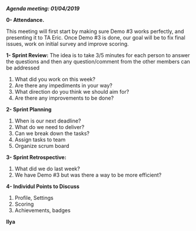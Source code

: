 ***Agenda meeting: 01/04/2019***

**0- Attendance.**

This meeting will first start by making sure Demo #3 works perfectly, and presenting it to TA Eric. 
Once Demo #3 is done, our goal will be to fix final issues, work on initial survey and improve scoring. 

**1- Sprint Review:**
The idea is to take 3/5 minutes for each person to answer the questions and then any question/comment from the other members can be addressed
1. What did you work on this week?
2. Are there any impediments in your way?
3. What direction do you think we should aim for?
4. Are there any improvements to be done?

**2- Sprint Planning**
1. When is our next deadline?
2. What do we need to deliver?
3. Can we break down the tasks?
4. Assign tasks to team
5. Organize scrum board

**3- Sprint Retrospective:**
1. What did we do last week?
2. We have Demo #3 but was there a way to be more efficient?

**4- Individul Points to Discuss**
1. Profile, Settings
2. Scoring
3. Achievements, badges

__Ilya__